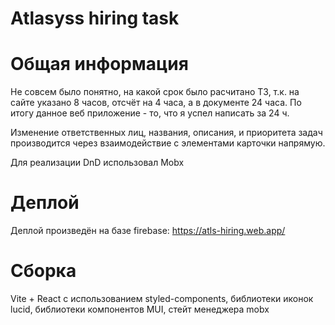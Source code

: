 # Atlasyss hiring task

# Общая информация
Не совсем было понятно, на какой срок было расчитано ТЗ, т.к. на сайте указано 8 часов, отсчёт на 4 часа, а в документе 24 часа.
По итогу данное веб приложение - то, что я успел написать за 24 ч.

Изменение ответственных лиц, названия, описания, и приоритета задач производится через взаимодействие с элементами карточки напрямую.

Для реализации DnD использовал Mobx

# Деплой
Деплой произведён на базе firebase: https://atls-hiring.web.app/

# Сборка
Vite + React с использованием styled-components, библиотеки иконок lucid, библиотеки компонентов MUI, стейт менеджера mobx